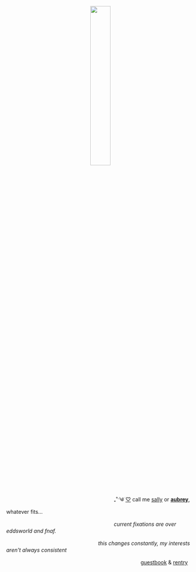 
<p align="center" width="100%">
    <img width="33%" src="https://media.discordapp.net/attachments/827364675686629407/1223492247169794108/Untitled1343_20240330004108.png?ex=661a0cf3&is=660797f3&hm=f6c1028cb321ae082fb19b36d080bceb9ff3c55c007a6bd12225f9a9dc16cb86&=&format=webp&quality=lossless&width=451&height=350"> 
</p>


 　　　　　　　　  　　　　　　　　  　　　　₊˚ˑ༄ؘ   [♡](https://github.com/sou-rce)  call me [sally](https://en.pronouns.page/@sallywilliams) or **[aubrey](https://pronouns.cc/@lizzygrant)**, whatever fits...
 
  　　　　　　　　  　　　　　　　　  　　　　*current fixations are over eddsworld and fnaf.*
                               
 
 　　　　　　　　  　　　　　　　　　 *this changes constantly, my interests aren't always consistent*
                    
　  　　　　　　　　 　　  　　　　　  　　　　　　　 　 [guestbook](https://faubreze.123guestbook.com/) & [rentry](https://rentry.co/kel-brey)
 
  　　　　　　　　  　　　　　　　　
 
 　　　　　　　　  　　　　　　　　  　　　　　 
